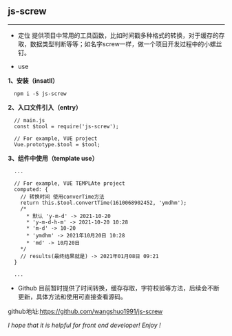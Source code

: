 ## js-screw
---
- 定位
提供项目中常用的工具函数，比如时间戳多种格式的转换，对于缓存的存取，数据类型判断等等；如名字screw一样，做一个项目开发过程中的小螺丝钉。

- use

**1、安装（insatll）**
```
  npm i -S js-screw
```

**2、入口文件引入（entry）**
```
  // main.js
  const $tool = require('js-screw');
  
  // For example, VUE project
  Vue.prototype.$tool = $tool;
```

**3、组件中使用（template use）**
```
  ...

  // For example, VUE TEMPLAte project 
  computed: {
    // 转换时间 使用converTime方法
    return this.$tool.convertTime(1610068902452, 'ymdhm');
    /*
      * 默认 'y-m-d' -> 2021-10-20
      * 'y-m-d-h-m' -> 2021-10-20 10:28
      * 'm-d' -> 10-20
      * 'ymdhm' -> 2021年10月20日 10:28
      * 'md' -> 10月20日
    */
    // results(最终结果就是) -> 2021年01月08日 09:21
  }

  ...
```

- Github
目前暂时提供了时间转换，缓存存取，字符校验等方法，后续会不断更新，具体方法和使用可直接查看源码。

github地址:https://github.com/wangshuo1991/js-screw

*I hope that it is helpful for front end developer! Enjoy !*


